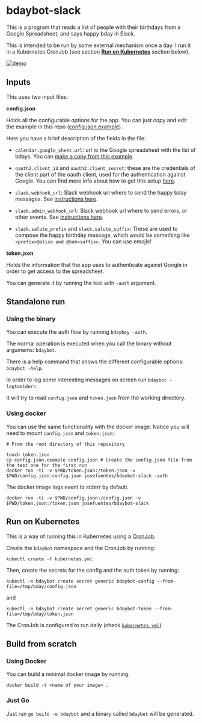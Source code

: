# bdaybot-slack

This is a program that reads a list of people with their birthdays from a Google Spreadsheet, and says happy bday in Slack.

This is intended to be run by some external mechanism once a day. I run it in a Kubernetes CronJob (see section [**Run on Kubernetes**](./README.md#run-on-kubernetes) section below).

[![demo](./docs/imgs/demo.gif)](https://drive.google.com/file/d/1C6o5qxoTbUxGmmxbXkJMcEWHrllnBxxo/view?usp=sharing)

## Inputs

This uses two input files:

**config.json**

Holds all the configurable options for the app. You can just copy and edit the example in this repo ([config.json.example](./config.json.example)).

Here you have a brief description of the fields in the file:

- `calendar.google_sheet.url`: url to the Google spreadsheet with the list of bdays. You can [make a copy from this example](https://docs.google.com/spreadsheets/d/1f1GJ7MnUgQOC-RsbB4Vi_m3YnjQqTNbE5_-hyIbfuUk/edit?usp=sharing).

- `oauth2.client_id` and `oauth2.client_secret`: these are the credentials of the client part of the oauth client, used for the authentication against Google. You can find more info about how to get this setup [here](./docs/client_oauth.md).

- `slack.webhook_url`: Slack webhook url where to send the happy bday messages. See [instructions here](./docs/slack_webhooks.md). 

- `slack.admin_webhook_url`: Slack webhook url where to send errors, or other events. See [instructions here](./docs/slack_webhooks.md).

- `slack.salute_prefix` and `slack.salute_suffix`: These are used to compose the happy birthday message, which would be something like `<prefix>@alice and @bob<suffix>`. You can use emojis!

**token.json**

Holds the information that the app uses to authenticate against Google in order to get access to the spreadsheet.

You can generate it by running the tool with `-auth` argument.

## Standalone run

### Using the binary

You can execute the auth flow by running `bdayboy -auth`.

The normal operation is executed when you call the binary without arguments: `bdaybot`.

There is a help command that shows the different configurable options: `bdaybot -help`.

In order to log some interesting messages on screen run `bdaybot -logtostderr`.

It will try to read `config.json` and `token.json` from the working directory.

### Using docker

You can use the same functionality with the docker image. Notice you will need to mount `config.json` and `token.json`:

```
# From the root directory of this repository

touch token.json
cp config.json.example config.json # Create the config.json file from the test one for the first run
docker run -ti -v $PWD/token.json:/token.json -v $PWD/config.json:config.json josefuentes/bdaybot-slack -auth
```

The docker image logs event to stderr by default.

```
docker run -ti -v $PWD/config.json:/config.json -v $PWD/token.json:/token.json josefuentes/bdaybot-slack
```

## Run on Kubernetes

This is a way of running this in Kubernetes using a [CronJob](https://kubernetes.io/docs/concepts/workloads/controllers/cron-jobs/).

Create the `bdaybot` namespace and the CronJob by running:

```
kubectl create -f kubernetes.yml
```

Then, create the secrets for the config and the auth token by running:

```
kubectl -n bdaybot create secret generic bdaybot-config --from-file=/tmp/bday/config.json
```

and

```
kubectl -n bdaybot create secret generic bdaybot-token --from-file=/tmp/bday/token.json
```

The CronJob is configured to run daily (check [`kubernetes.yml`](./kubernetes.yml))

## Build from scratch

### Using Docker

You can build a minimal docker image by running:

```
docker build -t <name of your image> .
```

### Just Go

Just run `go build -o bdaybot` and a binary called `bdaybot` will be generated.
